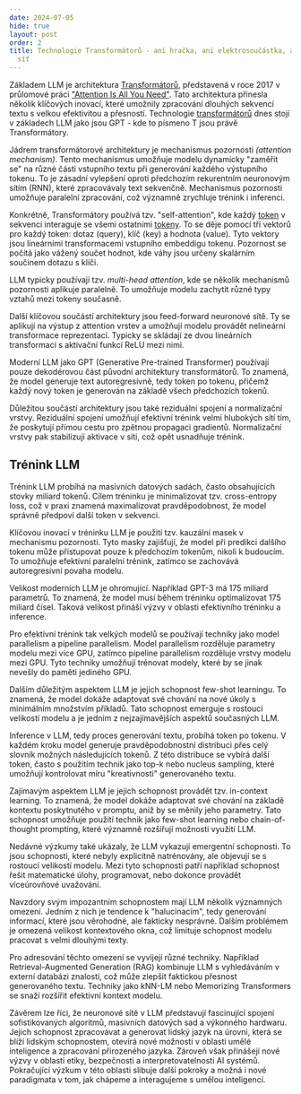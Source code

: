 ```yaml
---
date: 2024-07-05
hide: true
layout: post
order: 2
title: Technologie Transformátorů - ani hračka, ani elektrosoučástka, ale neuronová
  síť
---
```


Základem LLM je architektura [Transformátorů](/ai/transformatory/), představená v roce 2017 v průlomové práci ["Attention Is All You Need"](https://arxiv.org/abs/1706.03762). Tato architektura přinesla několik klíčových inovací, které umožnily zpracování dlouhých sekvencí textu s velkou efektivitou a přesností. Technologie [transformátorů](/ai/transformatory/) dnes stojí v základech LLM jako jsou GPT - kde to písmeno T jsou právě Transformátory. 

Jádrem transformátorové architektury je mechanismus pozornosti *(attention mechanism)*. Tento mechanismus umožňuje modelu dynamicky "zaměřit se" na různé části vstupního textu při generování každého výstupního tokenu. To je zásadní vylepšení oproti předchozím rekurentním neuronovým sítím (RNN), které zpracovávaly text sekvenčně. Mechanismus pozornosti umožňuje paralelní zpracování, což významně zrychluje trénink i inferenci.

Konkrétně, Transformátory používá tzv. "self-attention", kde každý [token](/ai/tokeny-versus-slova/) v sekvenci interaguje se všemi ostatními [tokeny](/ai/tokeny-versus-slova/). To se děje pomocí tří vektorů pro každý token: dotaz (query), klíč (key) a hodnota (value). Tyto vektory jsou lineárními transformacemi vstupního embeddigu tokenu. Pozornost se počítá jako vážený součet hodnot, kde váhy jsou určeny skalárním součinem dotazu s klíči.

LLM typicky používají tzv. *multi-head attention*, kde se několik mechanismů pozornosti aplikuje paralelně. To umožňuje modelu zachytit různé typy vztahů mezi tokeny současně.

Další klíčovou součástí architektury jsou feed-forward neuronové sítě. Ty se aplikují na výstup z attention vrstev a umožňují modelu provádět nelineární transformace reprezentací. Typicky se skládají ze dvou lineárních transformací s aktivační funkcí ReLU mezi nimi.

Moderní LLM jako GPT (Generative Pre-trained Transformer) používají pouze dekodérovou část původní architektury transformátorů. To znamená, že model generuje text autoregresivně, tedy token po tokenu, přičemž každý nový token je generován na základě všech předchozích tokenů.

Důležitou součástí architektury jsou také reziduální spojení a normalizační vrstvy. Reziduální spojení umožňují efektivní trénink velmi hlubokých sítí tím, že poskytují přímou cestu pro zpětnou propagaci gradientů. Normalizační vrstvy pak stabilizují aktivace v síti, což opět usnadňuje trénink.

## Trénink LLM

Trénink LLM probíhá na masivních datových sadách, často obsahujících stovky miliard tokenů. Cílem tréninku je minimalizovat tzv. cross-entropy loss, což v praxi znamená maximalizovat pravděpodobnost, že model správně předpoví další token v sekvenci.

Klíčovou inovací v tréninku LLM je použití tzv. kauzální masek v mechanismu pozornosti. Tyto masky zajišťují, že model při predikci dalšího tokenu může přistupovat pouze k předchozím tokenům, nikoli k budoucím. To umožňuje efektivní paralelní trénink, zatímco se zachovává autoregresivní povaha modelu.

Velikost moderních LLM je ohromující. Například GPT-3 má 175 miliard parametrů. To znamená, že model musí během tréninku optimalizovat 175 miliard čísel. Taková velikost přináší výzvy v oblasti efektivního tréninku a inference.

Pro efektivní trénink tak velkých modelů se používají techniky jako model parallelism a pipeline parallelism. Model parallelism rozděluje parametry modelu mezi více GPU, zatímco pipeline parallelism rozděluje vrstvy modelu mezi GPU. Tyto techniky umožňují trénovat modely, které by se jinak nevešly do paměti jediného GPU.

Dalším důležitým aspektem LLM je jejich schopnost few-shot learningu. To znamená, že model dokáže adaptovat své chování na nové úkoly s minimálním množstvím příkladů. Tato schopnost emerguje s rostoucí velikostí modelu a je jedním z nejzajímavějších aspektů současných LLM.

Inference v LLM, tedy proces generování textu, probíhá token po tokenu. V každém kroku model generuje pravděpodobnostní distribuci přes celý slovník možných následujících tokenů. Z této distribuce se vybírá další token, často s použitím technik jako top-k nebo nucleus sampling, které umožňují kontrolovat míru "kreativnosti" generovaného textu.

Zajímavým aspektem LLM je jejich schopnost provádět tzv. in-context learning. To znamená, že model dokáže adaptovat své chování na základě kontextu poskytnutého v promptu, aniž by se měnily jeho parametry. Tato schopnost umožňuje použití technik jako few-shot learning nebo chain-of-thought prompting, které významně rozšiřují možnosti využití LLM.

Nedávné výzkumy také ukázaly, že LLM vykazují emergentní schopnosti. To jsou schopnosti, které nebyly explicitně natrénovány, ale objevují se s rostoucí velikostí modelu. Mezi tyto schopnosti patří například schopnost řešit matematické úlohy, programovat, nebo dokonce provádět víceúrovňové uvažování.

Navzdory svým impozantním schopnostem mají LLM několik významných omezení. Jedním z nich je tendence k "halucinacím", tedy generování informací, které jsou věrohodné, ale fakticky nesprávné. Dalším problémem je omezená velikost kontextového okna, což limituje schopnost modelu pracovat s velmi dlouhými texty.

Pro adresování těchto omezení se vyvíjejí různé techniky. Například Retrieval-Augmented Generation (RAG) kombinuje LLM s vyhledáváním v externí databázi znalostí, což může zlepšit faktickou přesnost generovaného textu. Techniky jako kNN-LM nebo Memorizing Transformers se snaží rozšířit efektivní kontext modelu.

Závěrem lze říci, že neuronové sítě v LLM představují fascinující spojení sofistikovaných algoritmů, masivních datových sad a výkonného hardwaru. Jejich schopnost zpracovávat a generovat lidský jazyk na úrovni, která se blíží lidským schopnostem, otevírá nové možnosti v oblasti umělé inteligence a zpracování přirozeného jazyka. Zároveň však přinášejí nové výzvy v oblasti etiky, bezpečnosti a interpretovatelnosti AI systémů. Pokračující výzkum v této oblasti slibuje další pokroky a možná i nové paradigmata v tom, jak chápeme a interagujeme s umělou inteligencí.